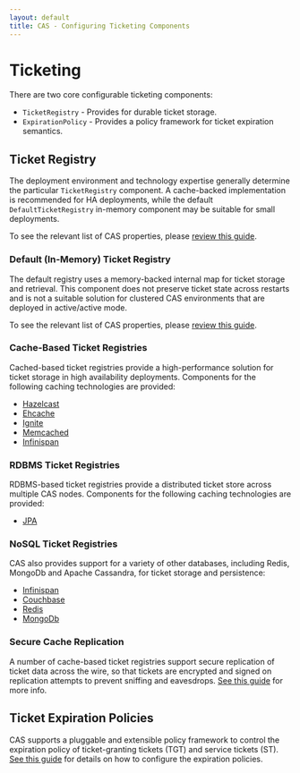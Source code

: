 ```yaml
---
layout: default
title: CAS - Configuring Ticketing Components
---
```


# Ticketing

There are two core configurable ticketing components:

* `TicketRegistry` - Provides for durable ticket storage.
* `ExpirationPolicy` - Provides a policy framework for ticket expiration semantics.

## Ticket Registry

The deployment environment and technology expertise generally determine the particular `TicketRegistry` component.
A cache-backed implementation is recommended for HA deployments, while the default
`DefaultTicketRegistry` in-memory component may be suitable for small deployments.

To see the relevant list of CAS properties, please [review this guide](Configuration-Properties.html#ticket-registry).

### Default (In-Memory) Ticket Registry

The default registry uses a memory-backed internal map for ticket storage and retrieval.
This component does not preserve ticket state across restarts and is not a suitable solution
for clustered CAS environments that are deployed in active/active mode.

To see the relevant list of CAS properties, please [review this guide](Configuration-Properties.html#inmemory-ticket-registry).

### Cache-Based Ticket Registries

Cached-based ticket registries provide a high-performance solution for ticket storage in high availability
deployments. Components for the following caching technologies are provided:

* [Hazelcast](Hazelcast-Ticket-Registry.html)
* [Ehcache](Ehcache-Ticket-Registry.html)
* [Ignite](Ignite-Ticket-Registry.html)
* [Memcached](Memcached-Ticket-Registry.html)
* [Infinispan](Infinispan-Ticket-Registry.html)

### RDBMS Ticket Registries

RDBMS-based ticket registries provide a distributed ticket store across multiple CAS nodes.
Components for the following caching technologies are provided:

* [JPA](JPA-Ticket-Registry.html)

### NoSQL Ticket Registries

CAS also provides support for a variety of other databases, including Redis, MongoDb and Apache
Cassandra, for ticket storage and persistence:

* [Infinispan](Infinispan-Ticket-Registry.html)
* [Couchbase](Couchbase-Ticket-Registry.html)
* [Redis](Redis-Ticket-Registry.html)
* [MongoDb](MongoDb-Ticket-Registry.html)

### Secure Cache Replication

A number of cache-based ticket registries support secure replication of ticket data across the wire,
so that tickets are encrypted and signed on replication attempts to prevent sniffing and eavesdrops.
[See this guide](Ticket-Registry-Replication-Encryption.html) for more info.

## Ticket Expiration Policies

CAS supports a pluggable and extensible policy framework to control the expiration policy of
ticket-granting tickets (TGT) and service tickets (ST).
[See this guide](Configuring-Ticket-Expiration-Policy.html) for details on how to configure the expiration policies.
